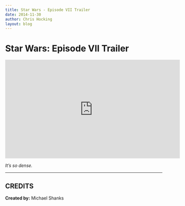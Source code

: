 ```yaml
---
title: Star Wars - Episode VII Trailer
date: 2014-11-30
author: Chris Hocking
layout: blog
---
```

# Star Wars: Episode VII Trailer

<iframe width="560" height="315" src="https://www.youtube-nocookie.com/embed/v93Jh6JNBng?si=2RApxg9rz3Q4dwXw" title="YouTube video player" frameborder="0" allow="accelerometer; autoplay; clipboard-write; encrypted-media; gyroscope; picture-in-picture; web-share" referrerpolicy="strict-origin-when-cross-origin" allowfullscreen></iframe>

*It’s so dense.*

---

## CREDITS

**Created by:** Michael Shanks